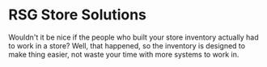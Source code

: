 <h1>RSG Store Solutions</h1>
<p>Wouldn't it be nice if the people who built your store inventory actually had to work in a store? Well, that happened, so the inventory is designed to make thing easier, not waste your time with more systems to work in.</p>
